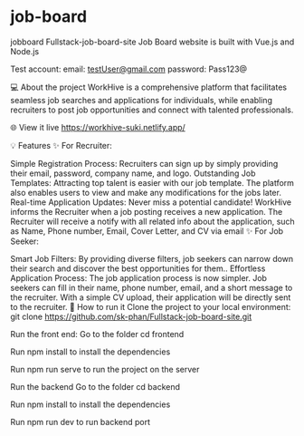 # job-board
jobboard
 Fullstack-job-board-site
Job Board website is built with Vue.js and Node.js

Test account: email: testUser@gmail.com password: Pass123@

💻 About the project
WorkHive is a comprehensive platform that facilitates seamless job searches and applications for individuals, while enabling recruiters to post job opportunities and connect with talented professionals.

🌐 View it live
https://workhive-suki.netlify.app/

💡 Features
✨ For Recruiter:

Simple Registration Process: Recruiters can sign up by simply providing their email, password, company name, and logo.
Outstanding Job Templates: Attracting top talent is easier with our job template. The platform also enables users to view and make any modifications for the jobs later.
Real-time Application Updates: Never miss a potential candidate! WorkHive informs the Recruiter when a job posting receives a new application. The Recruiter will receive a notify with all related info about the application, such as Name, Phone number, Email, Cover Letter, and CV via email
✨ For Job Seeker:

Smart Job Filters: By providing diverse filters, job seekers can narrow down their search and discover the best opportunities for them..
Effortless Application Process: The job application process is now simpler. Job seekers can fill in their name, phone number, email, and a short message to the recruiter. With a simple CV upload, their application will be directly sent to the recruiter.
🔧 How to run it
Clone the project to your local environment:
git clone https://github.com/sk-phan/Fullstack-job-board-site.git

Run the front end:
Go to the folder cd frontend

Run npm install to install the dependencies

Run npm run serve to run the project on the server

Run the backend
Go to the folder cd backend

Run npm install to install the dependencies

Run npm run dev to run backend port

